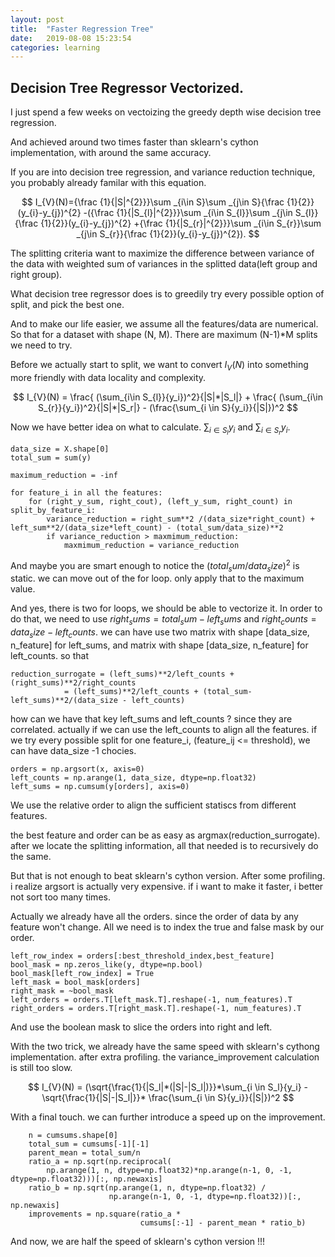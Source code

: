 ```yaml
---
layout: post
title:  "Faster Regression Tree"
date:   2019-08-08 15:23:54
categories: learning 
---
```

## Decision Tree Regressor Vectorized.

I just spend a few weeks on vectoizing the greedy depth wise decision tree regression. 

And achieved around two times faster than sklearn's cython implementation, with around the same accuracy.

If you are into decision tree regression, and variance reduction technique, you probably already familar with this equation.

$$
I_{V}(N)={\frac {1}{|S|^{2}}}\sum _{i\in S}\sum _{j\in S}{\frac {1}{2}}(y_{i}-y_{j})^{2}  -({\frac {1}{|S_{l}|^{2}}}\sum _{i\in S_{l}}\sum _{j\in S_{l}}{\frac {1}{2}}(y_{i}-y_{j})^{2} +{\frac {1}{|S_{r}|^{2}}}\sum _{i\in S_{r}}\sum _{j\in S_{r}}{\frac {1}{2}}(y_{i}-y_{j})^{2}).
$$

The splitting criteria want to maximize the difference between variance of the data with weighted sum of variances in the splitted data(left group and right group).

What decision tree regressor does is to greedily try every possible option of split, and pick the best one.

And to make our life easier, we assume all the features/data are numerical. So that for a dataset with shape (N, M). 
There are maximum (N-1)*M splits we need to try.

Before we actually start to split, we want to convert $I_{V}(N)$ into something more friendly with data locality and complexity.

$$
I_{V}(N) = \frac{ (\sum_{i\in S_{l}}{y_i})^2}{|S|*|S_l|} + \frac{ (\sum_{i\in S_{r}}{y_i})^2}{|S|*|S_r|} - (\frac{\sum_{i \in S}{y_i}}{|S|})^2
$$

Now we have better idea on what to calculate. $\sum_{i\in S_{l}}{y_i}$ and $\sum_{i\in S_{r}}{y_i}$. 

```
data_size = X.shape[0] 
total_sum = sum(y)

maximum_reduction = -inf

for feature_i in all the features:
	for (right_y_sum, right_cout), (left_y_sum, right_count) in split_by_feature_i:
		variance_reduction = right_sum**2 /(data_size*right_count) + left_sum**2/(data_size*left_count) - (total_sum/data_size)**2
		if variance_reduction > maxmimum_reduction:
			maxmimum_reduction = variance_reduction

```
And maybe you are smart enough to notice the $(total_sum/data_size)^2$ is static. we can move out of the for loop. only apply that to the maximum value.

And yes, there is two for loops, we should be able to vectorize it. In order to do that, we need to use $right_sums = total_sum-left_sums$ and $right_counts=data_size-left_counts$.
we can have use two matrix with shape [data_size, n_feature] for left_sums, and matrix with shape [data_size, n_feature] for left_counts.
so that 
```
reduction_surrogate = (left_sums)**2/left_counts + (right_sums)**2/right_counts
		    = (left_sums)**2/left_counts + (total_sum-left_sums)**2/(data_size - left_counts)
```
how can we have that key left_sums and left_counts ? since they are correlated. actually if we can use the left_counts to align all the features.
if we try every possible split for one feature_i, (feature_ij <= threshold), we can have data_size -1 chocies.

```
orders = np.argsort(x, axis=0)
left_counts = np.arange(1, data_size, dtype=np.float32)
left_sums = np.cumsum(y[orders], axis=0)
```

We use the relative order to align the sufficient statiscs from different features. 

the best feature and order can be as easy as argmax(reduction_surrogate).  after we locate the splitting information, all that needed is to recursively do the same.

But that is not enough to beat sklearn's cython version. After some profiling. i realize argsort is actually very expensive. if i want to make it faster, i better not sort too many times. 

Actually we already have all the orders. since the order of data by any feature won't change. All we need is to index the true and false mask by our order.
```
left_row_index = orders[:best_threshold_index,best_feature]
bool_mask = np.zeros_like(y, dtype=np.bool)
bool_mask[left_row_index] = True
left_mask = bool_mask[orders]
right_mask = ~bool_mask
left_orders = orders.T[left_mask.T].reshape(-1, num_features).T
right_orders = orders.T[right_mask.T].reshape(-1, num_features).T
```
And use the boolean mask to slice the orders into right and left.

With the two trick, we already have the same speed with sklearn's cythong implementation. after extra profiling. the variance_improvement calculation is still too slow. 

$$
I_{V}(N) = (\sqrt{\frac{1}{|S_l|*(|S|-|S_l|)}}*\sum_{i \in S_l}{y_i} - \sqrt{\frac{1}{|S|-|S_l|}}* \frac{\sum_{i \in S}{y_i}}{|S|})^2
$$

With a final touch. we can further introduce a speed up on the improvement.

```
    n = cumsums.shape[0]
    total_sum = cumsums[-1][-1]
    parent_mean = total_sum/n
    ratio_a = np.sqrt(np.reciprocal(
        np.arange(1, n, dtype=np.float32)*np.arange(n-1, 0, -1, dtype=np.float32)))[:, np.newaxis]
    ratio_b = np.sqrt(np.arange(1, n, dtype=np.float32) /
                      np.arange(n-1, 0, -1, dtype=np.float32))[:, np.newaxis]
    improvements = np.square(ratio_a *
                             cumsums[:-1] - parent_mean * ratio_b)
```

And now, we are half the speed of sklearn's cython version !!!
